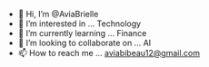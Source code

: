 - 👋 Hi, I’m @AviaBrielle
- 👀 I’m interested in ... Technology
- 🌱 I’m currently learning ... Finance
- 💞️ I’m looking to collaborate on ... AI
- 📫 How to reach me ... aviabibeau12@gmail.com

<!---
AviaBrielle/AviaBrielle is a ✨ special ✨ repository because its `README.md` (this file) appears on your GitHub profile.
You can click the Preview link to take a look at your changes.
--->
